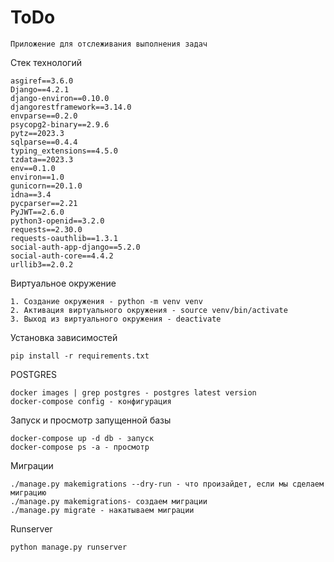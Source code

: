 # ToDo
    Приложение для отслеживания выполнения задач

Стек технологий
    
    asgiref==3.6.0
    Django==4.2.1
    django-environ==0.10.0
    djangorestframework==3.14.0
    envparse==0.2.0
    psycopg2-binary==2.9.6
    pytz==2023.3
    sqlparse==0.4.4
    typing_extensions==4.5.0
    tzdata==2023.3
    env==0.1.0
    environ==1.0
    gunicorn==20.1.0
    idna==3.4
    pycparser==2.21
    PyJWT==2.6.0
    python3-openid==3.2.0
    requests==2.30.0
    requests-oauthlib==1.3.1
    social-auth-app-django==5.2.0
    social-auth-core==4.4.2
    urllib3==2.0.2

Виртуальное окружение

    1. Создание окружения - python -m venv venv
    2. Активация виртуального окружения - source venv/bin/activate
    3. Выход из виртуального окружения - deactivate

Установка зависимостей

    pip install -r requirements.txt

POSTGRES

    docker images | grep postgres - postgres latest version
    docker-compose config - конфигурация 

Запуск и просмотр запущенной базы

    docker-compose up -d db - запуск    
    docker-compose ps -a - просмотр

Миграции

    ./manage.py makemigrations --dry-run - что произайдет, если мы сделаем миграцию
    ./manage.py makemigrations- создаем миграции
    ./manage.py migrate - накатываем миграции

Runserver

    python manage.py runserver
